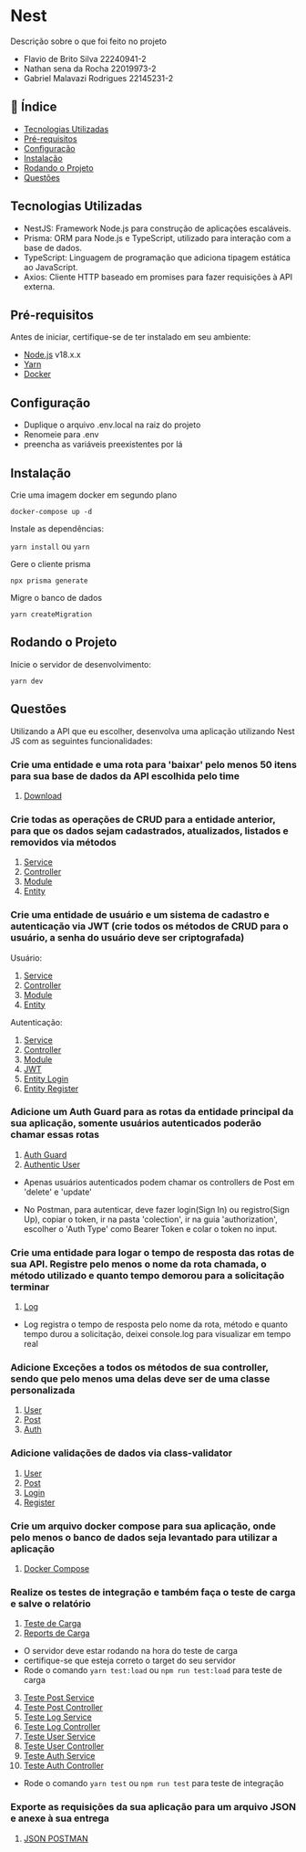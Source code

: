 # Nest

Descrição sobre o que foi feito no projeto

- Flavio de Brito Silva 22240941-2
- Nathan sena da Rocha 22019973-2
- Gabriel Malavazi Rodrigues 22145231-2

## 📑 Índice

- [Tecnologias Utilizadas](#tecnologias-utilizadas)
- [Pré-requisitos](#pré-requisitos)
- [Configuração](#configuração)
- [Instalação](#instalação)
- [Rodando o Projeto](#rodando-o-projeto)
- [Questões](#questões)

## Tecnologias Utilizadas

- NestJS: Framework Node.js para construção de aplicações escaláveis.
- Prisma: ORM para Node.js e TypeScript, utilizado para interação com a base de dados.
- TypeScript: Linguagem de programação que adiciona tipagem estática ao JavaScript.
- Axios: Cliente HTTP baseado em promises para fazer requisições à API externa.

## Pré-requisitos

Antes de iniciar, certifique-se de ter instalado em seu ambiente:

- [Node.js](https://nodejs.org/) v18.x.x
- [Yarn](https://classic.yarnpkg.com/en/docs/install/)
- [Docker](https://www.docker.com/get-started)

## Configuração

- Duplique o arquivo .env.local na raiz do projeto
- Renomeie para .env
- preencha as variáveis preexistentes por lá

## Instalação


Crie uma imagem docker em segundo plano

```docker-compose up -d```

Instale as dependências:

```yarn install``` ou ```yarn```

Gere o cliente prisma

```npx prisma generate```

Migre o banco de dados

```yarn createMigration```

## Rodando o Projeto
Inicie o servidor de desenvolvimento:

```yarn dev```

## Questões

Utilizando a API que eu escolher, desenvolva uma aplicação utilizando Nest JS com as seguintes funcionalidades:
### Crie uma entidade e uma rota para 'baixar' pelo menos 50 itens para sua base de dados da API escolhida pelo time

1. [Download](./src/modules/post/post.service.ts)

### Crie todas as operações de CRUD para a entidade anterior, para que os dados sejam cadastrados, atualizados, listados e removidos via métodos

1. [Service](./src/modules/post/post.service.ts)
2. [Controller](./src/modules/post/post.controller.ts)
3. [Module](./src/modules/post/post.module.ts)
4. [Entity](./src/modules/post/post.entity.ts)

### Crie uma entidade de usuário e um sistema de cadastro e autenticação via JWT (crie todos os métodos de CRUD para o usuário, a senha do usuário deve ser criptografada)

Usuário:
1. [Service](./src/modules/user/user.service.ts)
2. [Controller](./src/modules/user/user.controller.ts)
3. [Module](./src/modules/user/user.module.ts)
4. [Entity](./src/modules/user/user.entity.ts)

Autenticação:

1. [Service](./src/modules/auth/auth.service.ts)
2. [Controller](./src/modules/auth/auth.controller.ts)
3. [Module](./src/modules/auth/auth.module.ts)
4. [JWT](./src/modules/auth/jwt.strategy.ts)
5. [Entity Login](./src/modules/auth/entity/login-user.entity.ts)
6. [Entity Register](./src/modules/auth/entity/register-user.entity.ts)

### Adicione um Auth Guard para as rotas da entidade principal da sua aplicação, somente usuários autenticados poderão chamar essas rotas

1. [Auth Guard](./src/modules/auth/auth.guard.ts)
2. [Authentic User](./src/modules/post/post.controller.ts)

- Apenas usuários autenticados podem chamar os controllers de Post em 'delete' e 'update'

- No Postman, para autenticar, deve fazer login(Sign In) ou registro(Sign Up), copiar o token, ir na pasta 'colection', ir na guia 'authorization', escolher o 'Auth Type' como Bearer Token e colar o token no input.

### Crie uma entidade para logar o tempo de resposta das rotas de sua API. Registre pelo menos o nome da rota chamada, o método utilizado e quanto tempo demorou para a solicitação terminar

1. [Log](./src/modules/log)
 
- Log registra o tempo de resposta pelo nome da rota, método e quanto tempo durou a solicitação, deixei console.log para visualizar em tempo real 

### Adicione Exceções a todos os métodos de sua controller, sendo que pelo menos uma delas deve ser de uma classe personalizada

1. [User](./src/modules/user/user.controller.ts)
2. [Post](./src/modules/post/post.controller.ts)
3. [Auth](./src/modules/auth/auth.controller.ts)

### Adicione validações de dados via class-validator

1. [User](./src/modules/user/user.entity.ts)
2. [Post](./src/modules/post/post.entity.ts)
3. [Login](./src/modules/auth/entity/login-user.entity.ts)
4. [Register](./src/modules/auth/entity/register-user.entity.ts)

### Crie um arquivo docker compose para sua aplicação, onde pelo menos o banco de dados seja levantado para utilizar a aplicação

1. [Docker Compose](./docker-compose.yaml)

### Realize os testes de integração e também faça o teste de carga e salve o relatório

1. [Teste de Carga](./test/load/load-all.yml)
2. [Reports de Carga](./test/reports/load.yml)

- O servidor deve estar rodando na hora do teste de carga
- certifique-se que esteja correto o target do seu servidor
- Rode o comando ```yarn test:load``` ou ```npm run test:load``` para teste de carga

3. [Teste Post Service](./src/modules/post/post.service.spec.ts)
4. [Teste Post Controller](./src/modules/post/post.controller.spec.ts)
5. [Teste Log Service](./src/modules/log/log.service.spec.ts)
6. [Teste Log Controller](./src/modules/log/log.controller.spec.ts)
7. [Teste User Service](./src/modules/user/user.service.spec.ts)
8. [Teste User Controller](./src/modules/user/user.controller.spec.ts)
9. [Teste Auth Service](./src/modules/auth/auth.service.spec.ts)
10. [Teste Auth Controller](./src/modules/auth/auth.controller.spec.ts)

- Rode o comando ```yarn test``` ou ```npm run test``` para teste de integração

### Exporte as requisições da sua aplicação para um arquivo JSON e anexe à sua entrega

1. [JSON POSTMAN](./.vscode/NestStudy.postman_collection.json)
